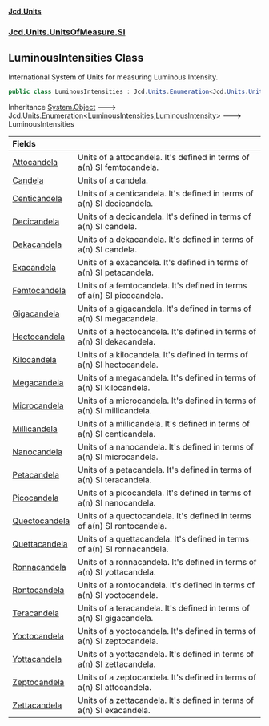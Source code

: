 #### [Jcd.Units](index.md 'index')
### [Jcd.Units.UnitsOfMeasure.SI](Jcd.Units.UnitsOfMeasure.SI.md 'Jcd.Units.UnitsOfMeasure.SI')

## LuminousIntensities Class

International System of Units for measuring Luminous Intensity.

```csharp
public class LuminousIntensities : Jcd.Units.Enumeration<Jcd.Units.UnitsOfMeasure.SI.LuminousIntensities, Jcd.Units.UnitTypes.LuminousIntensity>
```

Inheritance [System.Object](https://docs.microsoft.com/en-us/dotnet/api/System.Object 'System.Object') &#129106; [Jcd.Units.Enumeration&lt;](Jcd.Units.Enumeration_TEnumeration,T_.md 'Jcd.Units.Enumeration<TEnumeration,T>')[LuminousIntensities](Jcd.Units.UnitsOfMeasure.SI.LuminousIntensities.md 'Jcd.Units.UnitsOfMeasure.SI.LuminousIntensities')[,](Jcd.Units.Enumeration_TEnumeration,T_.md 'Jcd.Units.Enumeration<TEnumeration,T>')[LuminousIntensity](Jcd.Units.UnitTypes.LuminousIntensity.md 'Jcd.Units.UnitTypes.LuminousIntensity')[&gt;](Jcd.Units.Enumeration_TEnumeration,T_.md 'Jcd.Units.Enumeration<TEnumeration,T>') &#129106; LuminousIntensities

| Fields | |
| :--- | :--- |
| [Attocandela](Jcd.Units.UnitsOfMeasure.SI.LuminousIntensities.Attocandela.md 'Jcd.Units.UnitsOfMeasure.SI.LuminousIntensities.Attocandela') | Units of a attocandela. It's defined in terms of a(n) SI femtocandela. |
| [Candela](Jcd.Units.UnitsOfMeasure.SI.LuminousIntensities.Candela.md 'Jcd.Units.UnitsOfMeasure.SI.LuminousIntensities.Candela') | Units of a candela. |
| [Centicandela](Jcd.Units.UnitsOfMeasure.SI.LuminousIntensities.Centicandela.md 'Jcd.Units.UnitsOfMeasure.SI.LuminousIntensities.Centicandela') | Units of a centicandela. It's defined in terms of a(n) SI decicandela. |
| [Decicandela](Jcd.Units.UnitsOfMeasure.SI.LuminousIntensities.Decicandela.md 'Jcd.Units.UnitsOfMeasure.SI.LuminousIntensities.Decicandela') | Units of a decicandela. It's defined in terms of a(n) SI candela. |
| [Dekacandela](Jcd.Units.UnitsOfMeasure.SI.LuminousIntensities.Dekacandela.md 'Jcd.Units.UnitsOfMeasure.SI.LuminousIntensities.Dekacandela') | Units of a dekacandela. It's defined in terms of a(n) SI candela. |
| [Exacandela](Jcd.Units.UnitsOfMeasure.SI.LuminousIntensities.Exacandela.md 'Jcd.Units.UnitsOfMeasure.SI.LuminousIntensities.Exacandela') | Units of a exacandela. It's defined in terms of a(n) SI petacandela. |
| [Femtocandela](Jcd.Units.UnitsOfMeasure.SI.LuminousIntensities.Femtocandela.md 'Jcd.Units.UnitsOfMeasure.SI.LuminousIntensities.Femtocandela') | Units of a femtocandela. It's defined in terms of a(n) SI picocandela. |
| [Gigacandela](Jcd.Units.UnitsOfMeasure.SI.LuminousIntensities.Gigacandela.md 'Jcd.Units.UnitsOfMeasure.SI.LuminousIntensities.Gigacandela') | Units of a gigacandela. It's defined in terms of a(n) SI megacandela. |
| [Hectocandela](Jcd.Units.UnitsOfMeasure.SI.LuminousIntensities.Hectocandela.md 'Jcd.Units.UnitsOfMeasure.SI.LuminousIntensities.Hectocandela') | Units of a hectocandela. It's defined in terms of a(n) SI dekacandela. |
| [Kilocandela](Jcd.Units.UnitsOfMeasure.SI.LuminousIntensities.Kilocandela.md 'Jcd.Units.UnitsOfMeasure.SI.LuminousIntensities.Kilocandela') | Units of a kilocandela. It's defined in terms of a(n) SI hectocandela. |
| [Megacandela](Jcd.Units.UnitsOfMeasure.SI.LuminousIntensities.Megacandela.md 'Jcd.Units.UnitsOfMeasure.SI.LuminousIntensities.Megacandela') | Units of a megacandela. It's defined in terms of a(n) SI kilocandela. |
| [Microcandela](Jcd.Units.UnitsOfMeasure.SI.LuminousIntensities.Microcandela.md 'Jcd.Units.UnitsOfMeasure.SI.LuminousIntensities.Microcandela') | Units of a microcandela. It's defined in terms of a(n) SI millicandela. |
| [Millicandela](Jcd.Units.UnitsOfMeasure.SI.LuminousIntensities.Millicandela.md 'Jcd.Units.UnitsOfMeasure.SI.LuminousIntensities.Millicandela') | Units of a millicandela. It's defined in terms of a(n) SI centicandela. |
| [Nanocandela](Jcd.Units.UnitsOfMeasure.SI.LuminousIntensities.Nanocandela.md 'Jcd.Units.UnitsOfMeasure.SI.LuminousIntensities.Nanocandela') | Units of a nanocandela. It's defined in terms of a(n) SI microcandela. |
| [Petacandela](Jcd.Units.UnitsOfMeasure.SI.LuminousIntensities.Petacandela.md 'Jcd.Units.UnitsOfMeasure.SI.LuminousIntensities.Petacandela') | Units of a petacandela. It's defined in terms of a(n) SI teracandela. |
| [Picocandela](Jcd.Units.UnitsOfMeasure.SI.LuminousIntensities.Picocandela.md 'Jcd.Units.UnitsOfMeasure.SI.LuminousIntensities.Picocandela') | Units of a picocandela. It's defined in terms of a(n) SI nanocandela. |
| [Quectocandela](Jcd.Units.UnitsOfMeasure.SI.LuminousIntensities.Quectocandela.md 'Jcd.Units.UnitsOfMeasure.SI.LuminousIntensities.Quectocandela') | Units of a quectocandela. It's defined in terms of a(n) SI rontocandela. |
| [Quettacandela](Jcd.Units.UnitsOfMeasure.SI.LuminousIntensities.Quettacandela.md 'Jcd.Units.UnitsOfMeasure.SI.LuminousIntensities.Quettacandela') | Units of a quettacandela. It's defined in terms of a(n) SI ronnacandela. |
| [Ronnacandela](Jcd.Units.UnitsOfMeasure.SI.LuminousIntensities.Ronnacandela.md 'Jcd.Units.UnitsOfMeasure.SI.LuminousIntensities.Ronnacandela') | Units of a ronnacandela. It's defined in terms of a(n) SI yottacandela. |
| [Rontocandela](Jcd.Units.UnitsOfMeasure.SI.LuminousIntensities.Rontocandela.md 'Jcd.Units.UnitsOfMeasure.SI.LuminousIntensities.Rontocandela') | Units of a rontocandela. It's defined in terms of a(n) SI yoctocandela. |
| [Teracandela](Jcd.Units.UnitsOfMeasure.SI.LuminousIntensities.Teracandela.md 'Jcd.Units.UnitsOfMeasure.SI.LuminousIntensities.Teracandela') | Units of a teracandela. It's defined in terms of a(n) SI gigacandela. |
| [Yoctocandela](Jcd.Units.UnitsOfMeasure.SI.LuminousIntensities.Yoctocandela.md 'Jcd.Units.UnitsOfMeasure.SI.LuminousIntensities.Yoctocandela') | Units of a yoctocandela. It's defined in terms of a(n) SI zeptocandela. |
| [Yottacandela](Jcd.Units.UnitsOfMeasure.SI.LuminousIntensities.Yottacandela.md 'Jcd.Units.UnitsOfMeasure.SI.LuminousIntensities.Yottacandela') | Units of a yottacandela. It's defined in terms of a(n) SI zettacandela. |
| [Zeptocandela](Jcd.Units.UnitsOfMeasure.SI.LuminousIntensities.Zeptocandela.md 'Jcd.Units.UnitsOfMeasure.SI.LuminousIntensities.Zeptocandela') | Units of a zeptocandela. It's defined in terms of a(n) SI attocandela. |
| [Zettacandela](Jcd.Units.UnitsOfMeasure.SI.LuminousIntensities.Zettacandela.md 'Jcd.Units.UnitsOfMeasure.SI.LuminousIntensities.Zettacandela') | Units of a zettacandela. It's defined in terms of a(n) SI exacandela. |
